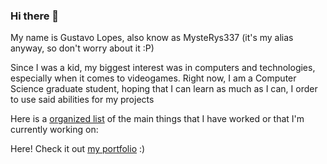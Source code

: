 ### Hi there 👋

My name is Gustavo Lopes, also know as MysteRys337 (it's my alias anyway, so don't worry about it :P)

Since I was a kid, my biggest interest was in computers and technologies, especially when it comes to videogames.
Right now, I am a Computer Science graduate  student, hoping that I can learn as much as I can, I order to use said abilities 
for my projects

Here is a [organized list](https://github.com/MysteRys337/MysteRys337/blob/main/LIST.md) of the main things that I have worked or that I'm currently working on:

Here! Check it out [my portfolio](https://mysterys337.github.io/devportfolio/) :)




